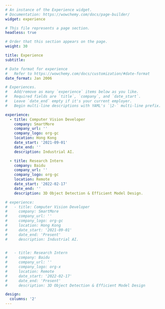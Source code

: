 ```yaml
---
# An instance of the Experience widget.
# Documentation: https://wowchemy.com/docs/page-builder/
widget: experience

# This file represents a page section.
headless: true

# Order that this section appears on the page.
weight: 30

title: Experience
subtitle:

# Date format for experience
#   Refer to https://wowchemy.com/docs/customization/#date-format
date_format: Jan 2006

# Experiences.
#   Add/remove as many `experience` items below as you like.
#   Required fields are `title`, `company`, and `date_start`.
#   Leave `date_end` empty if it's your current employer.
#   Begin multi-line descriptions with YAML's `|2-` multi-line prefix.

experience:
  - title: Computer Vision Developer
    company: SmartMore
    company_url: ''
    company_logo: org-gc
    location: Hong Kong
    date_start: '2021-09-01'
    date_end: ''
    description: Industrial AI.

  - title: Research Intern
    company: Baidu
    company_url: ''
    company_logo: org-gc
    location: Remote
    date_start: '2022-02-17'
    date_end: ''
    description: 3D Object Detection & Efficient Model Design.

# experience:
#   - title: Computer Vision Developer
#     company: SmartMore
#     company_url: ''
#     company_logo: org-gc
#     location: Hong Kong
#     date_start: '2021-09-01'
#     date_end: 'Present'
#     description: Industrial AI.
  

#   - title: Research Intern
#     company: Baidu
#     company_url: ''
#     company_logo: org-x
#     location: Remote
#     date_start: '2022-02-17'
#     date_end: 'Present'
#     description: 3D Object Detection & Efficient Model Design

design:
  columns: '2'
---
```

